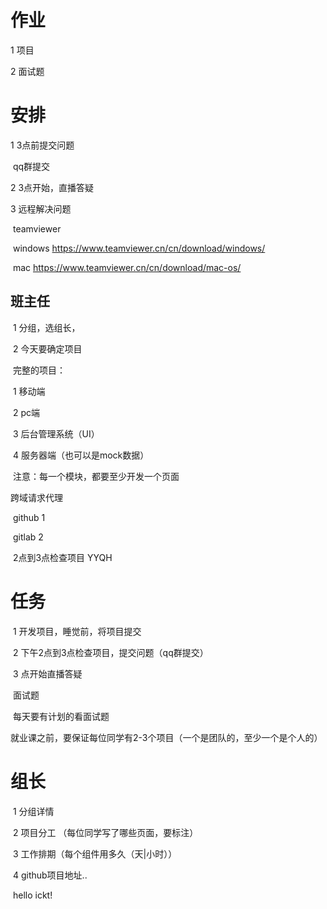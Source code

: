 # 作业

1 项目

2 面试题

# 安排

1 3点前提交问题

​	qq群提交

2 3点开始，直播答疑

3 远程解决问题

​	teamviewer

​		windows	https://www.teamviewer.cn/cn/download/windows/

​		mac 			https://www.teamviewer.cn/cn/download/mac-os/

## 班主任

​	1 分组，选组长，

​	2 今天要确定项目

​		完整的项目：

​			1 移动端

​			2 pc端

​			3 后台管理系统（UI）

​			4 服务器端（也可以是mock数据）

​		注意：每一个模块，都要至少开发一个页面

跨域请求代理

​	github 1

​	gitlab 2 

​	2点到3点检查项目
YYQH

# 任务

​	1 开发项目，睡觉前，将项目提交

​	2 下午2点到3点检查项目，提交问题（qq群提交）

​	3 点开始直播答疑

​	面试题

​		每天要有计划的看面试题 

​	就业课之前，要保证每位同学有2-3个项目（一个是团队的，至少一个是个人的）

# 组长

​	1 分组详情

​	2 项目分工 （每位同学写了哪些页面，要标注）

​	3 工作排期（每个组件用多久（天|小时））

​	4 github项目地址..

​	hello ickt!

